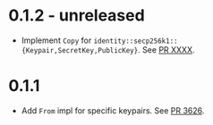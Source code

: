 # 0.1.2 - unreleased

- Implement `Copy` for `identity::secp256k1::{Keypair,SecretKey,PublicKey}`.
  See [PR XXXX].

[PR XXXX]: https://github.com/libp2p/rust-libp2p/pull/XXXX

# 0.1.1

- Add `From` impl for specific keypairs.
  See [PR 3626].

[PR 3626]: https://github.com/libp2p/rust-libp2p/pull/3626
